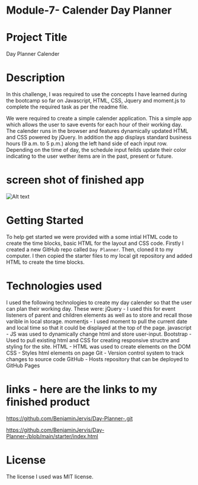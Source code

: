 # Module-7- Calender Day Planner 
 
# Project Title
Day Planner Calender 

# Description
In this challenge, I was required to use the concepts I have learned during the bootcamp so far on Javascript, HTML, CSS, Jquery and moment.js to complete the required task as per the readme file. 

We were required to create a simple calender application. This a simple app which allows the user to save events for each hour of their working day. The calender runs in the browser and features dynamically updated HTML and CSS powered by jQuery. In addition the app displays standard business hours (9 a.m. to 5 p.m.) along the left hand side of each input row. Depending on the time of day, the schedule input feilds update their color indicating to the user wether items are in the past, present or future.

# screen shot of finished app  

![Alt text](../../OneDrive/Pictures/Screenshots/day%20planner.png)

# Getting Started
To help get started we were provided with a some intial HTML code to create the time blocks, basic HTML for the layout and CSS code. 
Firstly I created a new GitHub repo called `Day Planner`. Then, cloned it to my computer. I then copied the starter files to my local git repository and added HTML to create the time blocks.

# Technologies used 
I used the following technologies to create my day calender so that the user can plan their working day. These were: 
jQuery - I used this for event listeners of parent and children elements as well as to store and recall those varible in local storage.
momentjs - I used moment to pull the current date and local time so that it could be displayed at the top of the page.
javascript - JS was used to dynamically change html and store user-input.
Bootstrap - Used to pull existing html and CSS for creating responsive structre and styling for the site.
HTML - HTML was used to create elements on the DOM
CSS - Styles html elements on page
Git - Version control system to track changes to source code
GitHub - Hosts repository that can be deployed to GitHub Pages

# links - here are the links to my finished product 
https://github.com/BenjaminJervis/Day-Planner-.git

https://github.com/BenjaminJervis/Day-Planner-/blob/main/starter/index.html


# License 
The license I used was MIT license. 